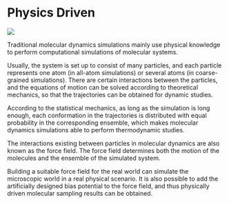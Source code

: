 # Physics Driven

<a href="https://gitee.com/mindspore/docs/blob/master/docs/mindsponge/docs/source_en/intro/physics_driven.md" target="_blank"><img src="https://mindspore-website.obs.cn-north-4.myhuaweicloud.com/website-images/master/resource/_static/logo_source_en.png"></a>

Traditional molecular dynamics simulations mainly use physical knowledge to perform computational simulations of molecular systems.

Usually, the system is set up to consist of many particles, and each particle represents one atom (in all-atom simulations) or several atoms (in coarse-grained simulations). There are certain interactions between the particles, and the equations of motion can be solved according to theoretical mechanics, so that the trajectories can be obtained for dynamic studies.

According to the statistical mechanics, as long as the simulation is long enough, each conformation in the trajectories is distributed with equal probability in the corresponding ensemble, which makes molecular dynamics simulations able to perform thermodynamic studies.

The interactions existing between particles in molecular dynamics are also known as the force field. The force field determines both the motion of the molecules and the ensemble of the simulated system.

Building a suitable force field for the real world can simulate the microscopic world in a real physical scenario. It is also possible to add the artificially designed bias potential to the force field, and thus physically driven molecular sampling results can be obtained.
